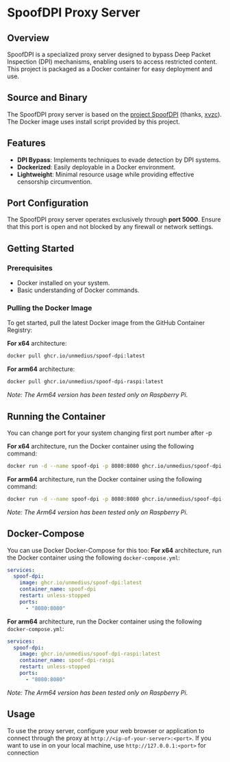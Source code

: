 # SpoofDPI Proxy Server
## Overview
SpoofDPI is a specialized proxy server designed to bypass Deep Packet Inspection (DPI) mechanisms, enabling users to access restricted content. This project is packaged as a Docker container for easy deployment and use.
## Source and Binary
The SpoofDPI proxy server is based on the [project SpoofDPI](https://github.com/xvzc/SpoofDPI) (thanks, [xvzc](https://github.com/xvzc)). The Docker image uses install script provided by this project.
## Features
- **DPI Bypass**: Implements techniques to evade detection by DPI systems.
- **Dockerized**: Easily deployable in a Docker environment.
- **Lightweight**: Minimal resource usage while providing effective censorship circumvention.

## Port Configuration

The SpoofDPI proxy server operates exclusively through **port 5000**. Ensure that this port is open and not blocked by any firewall or network settings.

## Getting Started

### Prerequisites

- Docker installed on your system.
- Basic understanding of Docker commands.

### Pulling the Docker Image

To get started, pull the latest Docker image from the GitHub Container Registry:

**For x64** architecture:
```bash
docker pull ghcr.io/unmedius/spoof-dpi:latest
```
**For arm64** architecture:
```bash
docker pull ghcr.io/unmedius/spoof-dpi-raspi:latest
```
*Note: The Arm64 version has been tested only on Raspberry Pi.*

## Running the Container

You can change port for your system changing first port number after -p 

**For x64** architecture, run the Docker container using the following command:
```bash
docker run -d --name spoof-dpi -p 8080:8080 ghcr.io/unmedius/spoof-dpi:latest
```
**For arm64** architecture, run the Docker container using the following command:
```bash
docker run -d --name spoof-dpi -p 8080:8080 ghcr.io/unmedius/spoof-dpi-raspi:latest
```
*Note: The Arm64 version has been tested only on Raspberry Pi.*

## Docker-Compose
You can use Docker Docker-Compose for this too:
**For x64** architecture, run the Docker container using the following `docker-compose.yml`:
```yml
services:
  spoof-dpi:
    image: ghcr.io/unmedius/spoof-dpi:latest
    container_name: spoof-dpi
    restart: unless-stopped
    ports:
      - "8080:8080"
```
**For arm64** architecture, run the Docker container using the following `docker-compose.yml`:
```yml
services:
  spoof-dpi:
    image: ghcr.io/unmedius/spoof-dpi-raspi:latest
    container_name: spoof-dpi-raspi
    restart: unless-stopped
    ports:
      - "8080:8080"
```
*Note: The Arm64 version has been tested only on Raspberry Pi.*
## Usage
To use the proxy server, configure your web browser or application to connect through the proxy at `http://<ip-of-your-server>:<port>`.
If you want to use in on your local machine, use `http://127.0.0.1:<port>` for connection

